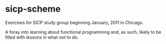 # sicp-scheme

Exercises for SICP study group beginning January, 2011 in Chicago.

A foray into learning about functional programming and, as such, likely to be
filled with lessons in what _not_ to do.
